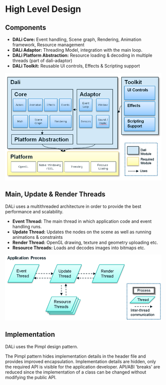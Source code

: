 # High Level Design

## Components

 + **DALi Core:** Event handling, Scene graph, Rendering, Animation framework, Resource management
 + **DALi Adaptor:** Threading Model, integration with the main loop.
 + **DALi Platform Abstraction:** Resource loading & decoding in multiple threads (part of dali-adaptor)
 + **DALi Toolkit:** Reusable UI controls, Effects & Scripting support

![ ](architecture.png)

## Main, Update & Render Threads

DALi uses a multithreaded architecture in order to provide the best performance and scalability.

 + **Event Thread:** The main thread in which application code and event handling runs.
 + **Update Thread:** Updates the nodes on the scene as well as running animations & constraints
 + **Render Thread:** OpenGL drawing, texture and geometry uploading etc.
 + **Resource Threads:** Loads and decodes images into bitmaps etc.

![ ](dali-threads.png)

## Implementation

DALi uses the Pimpl design pattern.

The Pimpl pattern hides implementation details in the header file and provides improved encapsulation.
Implementation details are hidden, only the required API is visible for the application developer.
API/ABI 'breaks' are reduced since the implementation of a class can be changed without modifying the public API.

